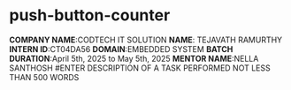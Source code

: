# push-button-counter
**COMPANY NAME**:CODTECH IT SOLUTION
**NAME**: TEJAVATH RAMURTHY
**INTERN ID**:CT04DA56
**DOMAIN**:EMBEDDED SYSTEM
**BATCH DURATION**:April 5th, 2025 to May 5th, 2025
**MENTOR NAME**:NELLA SANTHOSH
#ENTER DESCRIPTION OF A TASK PERFORMED NOT LESS THAN 500 WORDS

